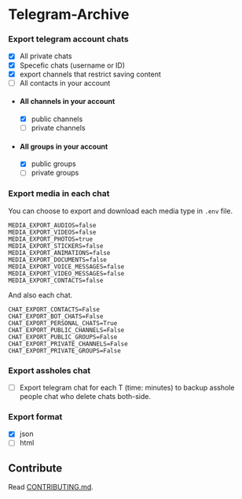 # Telegram-Archive
### Export telegram account chats
 - [x] All private chats
 - [x] Specefic chats (username or ID)
 - [x] export channels that restrict saving content
 - [ ] All contacts in your account

- #### All channels in your account
    - [x] public channels
    - [ ] private channels
- #### All groups in your account
    - [x] public groups
    - [ ] private groups

### Export media in each chat
You can choose to export and download each media type in `.env` file.
```
MEDIA_EXPORT_AUDIOS=false
MEDIA_EXPORT_VIDEOS=false
MEDIA_EXPORT_PHOTOS=true
MEDIA_EXPORT_STICKERS=false
MEDIA_EXPORT_ANIMATIONS=false
MEDIA_EXPORT_DOCUMENTS=false
MEDIA_EXPORT_VOICE_MESSAGES=false
MEDIA_EXPORT_VIDEO_MESSAGES=false
MEDIA_EXPORT_CONTACTS=false
```
And also each chat.
```
CHAT_EXPORT_CONTACTS=False
CHAT_EXPORT_BOT_CHATS=False
CHAT_EXPORT_PERSONAL_CHATS=True
CHAT_EXPORT_PUBLIC_CHANNELS=False
CHAT_EXPORT_PUBLIC_GROUPS=False
CHAT_EXPORT_PRIVATE_CHANNELS=False
CHAT_EXPORT_PRIVATE_GROUPS=False
```

### Export assholes chat
- [ ] Export telegram chat for each T (time: minutes) to backup asshole people chat who delete chats both-side.

### Export format
- [x] json
- [ ] html

## Contribute
Read [CONTRIBUTING.md](CONTRIBUTING.md).
